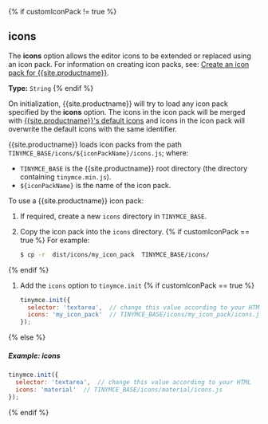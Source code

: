 {% if customIconPack != true %}
## icons

The **icons** option allows the editor icons to be extended or replaced using an icon pack. For information on creating icon packs, see: [Create an icon pack for {{site.productname}}]({{site.baseurl}}/advanced/creating-an-icon-pack/).

**Type:**  `String`
{% endif %}

On initialization, {{site.productname}} will try to load any icon pack specified by the **icons** option. The icons in the icon pack will be merged with [{{site.productname}}'s default icons]({{site.baseurl}}/advanced/editor-icon-identifiers/) and icons in the icon pack will overwrite the default icons with the same identifier.

{{site.productname}} loads icon packs from the path `TINYMCE_BASE/icons/${iconPackName}/icons.js`;
where:
* `TINYMCE_BASE` is the {{site.productname}} root directory (the directory containing `tinymce.min.js`).
* `${iconPackName}` is the name of the icon pack.

To use a {{site.productname}} icon pack:
1. If required, create a new `icons` directory in `TINYMCE_BASE`.
1. Copy the icon pack into the `icons` directory.
{% if customIconPack == true %}
    For example:

    ```sh
    $ cp -r  dist/icons/my_icon_pack  TINYMCE_BASE/icons/
    ```
{% endif %}
1. Add the `icons` option to `tinymce.init`
{% if customIconPack == true %}
    ```js
    tinymce.init({
      selector: 'textarea',  // change this value according to your HTML
      icons: 'my_icon_pack'  // TINYMCE_BASE/icons/my_icon_pack/icons.js
    });
    ```
{% else %}

##### Example: icons

```js
tinymce.init({
  selector: 'textarea',  // change this value according to your HTML
  icons: 'material'  // TINYMCE_BASE/icons/material/icons.js
});
```
{% endif %}
